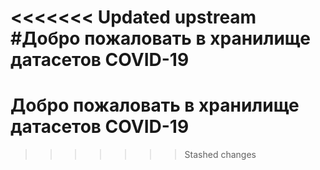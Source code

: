 <<<<<<< Updated upstream
#Добро пожаловать в хранилище датасетов COVID-19
=======
# Добро пожаловать в хранилище датасетов COVID-19
>>>>>>> Stashed changes
